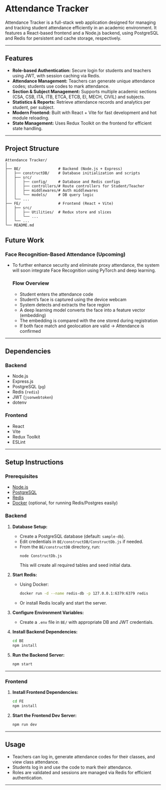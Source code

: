# Attendance Tracker

Attendance Tracker is a full-stack web application designed for managing and tracking student attendance efficiently in an academic environment. It features a React-based frontend and a Node.js backend, using PostgreSQL and Redis for persistent and cache storage, respectively.

---

## Features

- **Role-based Authentication:** Secure login for students and teachers using JWT, with session caching via Redis.
- **Attendance Management:** Teachers can generate unique attendance codes; students use codes to mark attendance.
- **Section & Subject Management:** Supports multiple academic sections (CSA, CSB, ITA, ITB, ETCA, ETCB, EI, MECH, CIVIL) and subjects.
- **Statistics & Reports:** Retrieve attendance records and analytics per student, per subject.
- **Modern Frontend:** Built with React + Vite for fast development and hot module reloading.
- **State Management:** Uses Redux Toolkit on the frontend for efficient state handling.

---

## Project Structure

```
Attendance Tracker/
│
├── BE/                 # Backend (Node.js + Express)
│   ├── constructDB/    # Database initialization and scripts
│   ├── src/
│   │   ├── config/     # Database and Redis configs
│   │   ├── controllers/# Route controllers for Student/Teacher
│   │   ├── middlewares/# Auth middlewares
│   │   └── models/     # DB query logic
│   └── ...
├── FE/                 # Frontend (React + Vite)
│   ├── src/
│   │   ├── Utilities/  # Redux store and slices
│   │   └── ...
│   └── ...
└── README.md
```
## Future Work

### Face Recognition-Based Attendance (Upcoming)
- To further enhance security and eliminate proxy attendance, the system will soon integrate Face Recognition using PyTorch and deep learning.
  
  ### Flow Overview
  - Student enters the attendance code
  - Student’s face is captured using the device webcam
  - System detects and extracts the face region
  - A deep learning model converts the face into a feature vector (embedding)
  - The embedding is compared with the one stored during registration
  - If both face match and geolocation are valid → Attendance is confirmed 

---

## Dependencies

### Backend

- Node.js
- Express.js
- PostgreSQL (`pg`)
- Redis (`redis`)
- JWT (`jsonwebtoken`)
- dotenv

### Frontend

- React
- Vite
- Redux Toolkit
- ESLint

---

## Setup Instructions

### Prerequisites

- [Node.js](https://nodejs.org/)
- [PostgreSQL](https://www.postgresql.org/)
- [Redis](https://redis.io/)
- [Docker](https://www.docker.com/) (optional, for running Redis/Postgres easily)

### Backend

1. **Database Setup:**

   - Create a PostgreSQL database (default: `sample-db`).
   - Edit credentials in `BE/constructDB/ConstructDb.js` if needed.
   - From the `BE/constructDB` directory, run:
     ```sh
     node ConstructDb.js
     ```
     This will create all required tables and seed initial data.

2. **Start Redis:**

   - Using Docker:
     ```sh
     docker run -d --name redis-db -p 127.0.0.1:6379:6379 redis
     ```
   - Or install Redis locally and start the server.

3. **Configure Environment Variables:**

   - Create a `.env` file in `BE/` with appropriate DB and JWT credentials.

4. **Install Backend Dependencies:**
   ```sh
   cd BE
   npm install
   ```

5. **Run the Backend Server:**
   ```sh
   npm start
   ```

---

### Frontend

1. **Install Frontend Dependencies:**
   ```sh
   cd FE
   npm install
   ```

2. **Start the Frontend Dev Server:**
   ```sh
   npm run dev
   ```

---

## Usage

- Teachers can log in, generate attendance codes for their classes, and view class attendance.
- Students log in and use the code to mark their attendance.
- Roles are validated and sessions are managed via Redis for efficient authentication.

---
